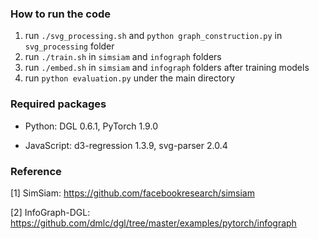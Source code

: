 ### How to run the code
1. run `./svg_processing.sh` and `python graph_construction.py` in `svg_processing` folder
2. run `./train.sh` in `simsiam` and `infograph` folders
3. run `./embed.sh` in `simsiam` and `infograph` folders after training models
4. run `python evaluation.py` under the main directory

### Required packages
- Python: DGL 0.6.1, PyTorch 1.9.0

- JavaScript: d3-regression 1.3.9, svg-parser 2.0.4

### Reference
[1] SimSiam: https://github.com/facebookresearch/simsiam

[2] InfoGraph-DGL: https://github.com/dmlc/dgl/tree/master/examples/pytorch/infograph